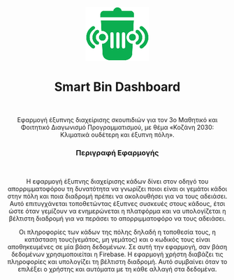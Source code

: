 <p align="center"><img src="Smart_Bin_Dashboard_Logo.png"/></p>
<h1 align="center"><b>Smart Bin Dashboard</b></h1>
<br>
<p align="center">Εφαρμογή έξυπνης διαχείρισης σκουπιδιών για τον 3ο Μαθητικό και Φοιτητικό Διαγωνισμό Προγραμματισμού, με θέμα «Κοζάνη 2030: Κλιματικά ουδέτερη και έξυπνη πόλη».</p>

<h3 align="center"><b>Περιγραφή Εφαρμογής</b></h3>
<br>
<p align="center">Η εφαρμογή έξυπνης διαχείρισης κάδων δίνει στον οδηγό του απορριμματοφόρου τη δυνατότητα να γνωρίζει ποιοι είναι οι γεμάτοι κάδοι στην πόλη και ποια διαδρομή πρέπει να ακολουθήσει για να τους αδειάσει. Αυτό επιτυγχάνεται τοποθετώντας έξυπνες συσκευές στους κάδους, έτσι ώστε όταν γεμίζουν να ενημερώνεται η πλατφόρμα και να υπολογίζεται η βέλτιστη διαδρομή για να περάσει το απορριμματοφόρο να τους αδειάσει.</p>

<p align="center">Οι πληροφορίες των κάδων της πόλης δηλαδή η τοποθεσία τους, η κατάσταση τους(γεμάτος, μη γεμάτος) και ο κωδικός τους είναι αποθηκευμένες σε μία βάση δεδομένων. Σε αυτή την εφαρμογή, σαν βάση δεδομένων χρησιμοποιείται η Firebase. Η εφαρμογή χρήστη διαβάζει τις πληροφορίες και υπολογίζει τη βέλτιστη διαδρομή. Αυτό συμβαίνει όταν το επιλέξει ο χρήστης και αυτόματα με τη κάθε αλλαγή στα δεδομένα.</p>



